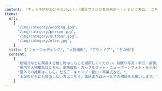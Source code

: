 ```yaml
---
content: 「ネット予約がわからないyo！」「撮影プランがまだ未定・・」という方は、 こちらからお電話・メールまたはTwitternのDMでお気軽に相談ください！
items:
  url:
    [
      "/img/category/wedding.jpg",
      "/img/category/person.jpg",
      "/img/category/outdoor.jpg",
      "/img/category/else.jpg",
    ]
  title: ["フォトウェディング", "人物撮影", "アウトドア", "その他"]
  content:
    [
      "結婚式などに関連する催し物はこちらを選択してください。前撮り写真・挙式・披露宴・二次会など",
      "屋内で人物撮影はこちら。家族撮影・カップルフォト・ニューボーンフォト・モデル写真など。",
      "屋外での撮影はこちら。七五三・キャンプ・登山・卒業式など。",
      "上記のどれにも該当しない方はこちら。電話またはメールでの相談をお願いします。",
    ]
---
```

